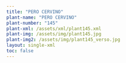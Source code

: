 ```yaml
---
title: "PERO CERVINO"
plant-name: "PERO CERVINO"
plant-number: "145"
plant-xml: /assets/xml/plant145.xml
plant-img: /assets/img/plant145.jpg
plant-img2: /assets/img/plant145_verso.jpg
layout: single-xml
toc: false
---
```

